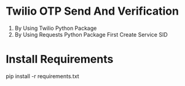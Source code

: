 # Twilio OTP Send And Verification 
   1. By Using Twilio Python Package
   2. By Using Requests Python Package
         First Create Service SID 
   
   
# Install Requirements
  pip install -r requirements.txt

